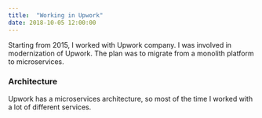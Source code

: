 ```yaml
---
title:  "Working in Upwork"
date: 2018-10-05 12:00:00
---
```


Starting from 2015, I worked with Upwork company. I was involved in modernization of Upwork. The plan was to migrate from a monolith platform to microservices.

### <a href="#understand_customer" name="understand_customer"><i class="fa fa-link anchor" aria-hidden="true"></i></a> Architecture

Upwork has a microservices architecture, so most of the time I worked with a lot of different services.
